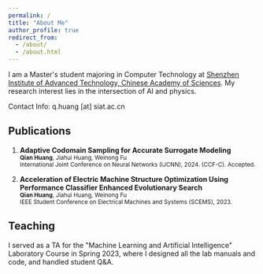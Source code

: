 ```yaml
---
permalink: /
title: "About Me"
author_profile: true
redirect_from: 
  - /about/
  - /about.html
---
```


I am a Master's student majoring in Computer Technology at [Shenzhen Institute of Advanced Technology, Chinese Academy of Sciences](https://www.siat.ac.cn). My research interest lies in the intersection of AI and physics.

Contact Info: q.huang [at] siat.ac.cn

Publications
---
1. **Adaptive Codomain Sampling for Accurate Surrogate Modeling**<br>
<small>**Qian Huang**, Jiahui Huang, Weinong Fu<br></small>
<small>International Joint Conference on Neural Networks (IJCNN), 2024. (CCF-C). Accepted.</small>


1. **Acceleration of Electric Machine Structure Optimization Using Performance Classifier Enhanced Evolutionary Search**<br>
<small>**Qian Huang**, Jiahui Huang, Weinong Fu<br></small>
<small>IEEE Student Conference on Electrical Machines and Systems (SCEMS), 2023.</small> 


Teaching
---
I served as a TA for the "Machine Learning and Artificial Intelligence" Laboratory Course in Spring 2023, where I designed all the lab manuals and code, and handled student Q&A.
